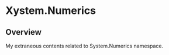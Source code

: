 ﻿Xystem.Numerics
================

Overview
--------
My extraneous contents related to System.Numerics namespace.